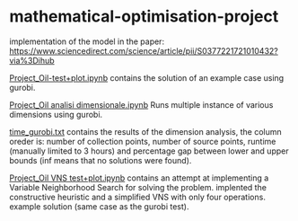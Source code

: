 # mathematical-optimisation-project
implementation of the model in the paper:
https://www.sciencedirect.com/science/article/pii/S0377221721010432?via%3Dihub

[Project_Oil-test+plot.ipynb](https://github.com/dsancin/mathematical-optimisation-project/blob/main/Project_Oil-test%2Bplot.ipynb) contains the solution of an example case using gurobi.

[Project_Oil analisi dimensionale.ipynb](https://github.com/dsancin/mathematical-optimisation-project/blob/main/Project_Oil%20analisi%20dimensionale.ipynb) Runs multiple instance of various dimensions using gurobi.

[time_gurobi.txt](https://github.com/dsancin/mathematical-optimisation-project/blob/main/time_gurobi.txt) contains the results of the dimension analysis, the column oreder is: number of collection points, number of source points, runtime (manually limited to 3 hours) and percentage gap between lower and upper bounds (inf means that no solutions were found).

[Project_Oil VNS test+plot.ipynb](https://github.com/dsancin/mathematical-optimisation-project/blob/main/Project_Oil%20VNS%20test%2Bplot.ipynb) contains an attempt at implementing a Variable Neighborhood Search for solving the problem. implented the constructive heuristic and a simplified VNS with only four operations. example solution (same case as the gurobi test).


